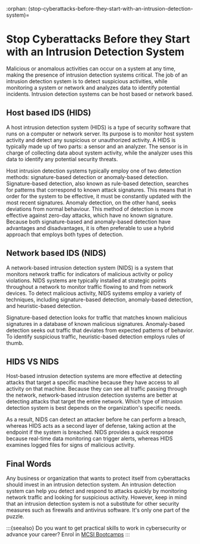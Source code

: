 :orphan:
(stop-cyberattacks-before-they-start-with-an-intrusion-detection-system)=

# Stop Cyberattacks Before they Start with an Intrusion Detection System

Malicious or anomalous activities can occur on a system at any time, making the presence of intrusion detection systems critical. The job of an intrusion detection system is to detect suspicious activities, while monitoring a system or network and analyzes data to identify potential incidents. Intrusion detection systems can be host based or network based.

## Host based IDS (HIDS)

A host intrusion detection system (HIDS) is a type of security software that runs on a computer or network server. Its purpose is to monitor host system activity and detect any suspicious or unauthorized activity. A HIDS is typically made up of two parts: a sensor and an analyzer. The sensor is in charge of collecting data about system activity, while the analyzer uses this data to identify any potential security threats.

Host intrusion detection systems typically employ one of two detection methods: signature-based detection or anomaly-based detection. Signature-based detection, also known as rule-based detection, searches for patterns that correspond to known attack signatures. This means that in order for the system to be effective, it must be constantly updated with the most recent signatures. Anomaly detection, on the other hand, seeks deviations from normal behaviour. This method of detection is more effective against zero-day attacks, which have no known signature. Because both signature-based and anomaly-based detection have advantages and disadvantages, it is often preferable to use a hybrid approach that employs both types of detection.

## Network based IDS (NIDS)

A network-based intrusion detection system (NIDS) is a system that monitors network traffic for indicators of malicious activity or policy violations. NIDS systems are typically installed at strategic points throughout a network to monitor traffic flowing to and from network devices. To detect malicious activity, NIDS systems employ a variety of techniques, including signature-based detection, anomaly-based detection, and heuristic-based detection.

Signature-based detection looks for traffic that matches known malicious signatures in a database of known malicious signatures. Anomaly-based detection seeks out traffic that deviates from expected patterns of behavior. To identify suspicious traffic, heuristic-based detection employs rules of thumb.

## HIDS VS NIDS

Host-based intrusion detection systems are more effective at detecting attacks that target a specific machine because they have access to all activity on that machine. Because they can see all traffic passing through the network, network-based intrusion detection systems are better at detecting attacks that target the entire network. Which type of intrusion detection system is best depends on the organization's specific needs.

As a result, NIDS can detect an attacker before he can perform a breach, whereas HIDS acts as a second layer of defense, taking action at the endpoint if the system is breached. NIDS provides a quick response because real-time data monitoring can trigger alerts, whereas HIDS examines logged files for signs of malicious activity.

## Final Words

Any business or organization that wants to protect itself from cyberattacks should invest in an intrusion detection system. An intrusion detection system can help you detect and respond to attacks quickly by monitoring network traffic and looking for suspicious activity. However, keep in mind that an intrusion detection system is not a substitute for other security measures such as firewalls and antivirus software. It's only one part of the puzzle.

:::{seealso}
Do you want to get practical skills to work in cybersecurity or advance your career? Enrol in [MCSI Bootcamps](https://www.mosse-institute.com/bootcamps.html)
:::
